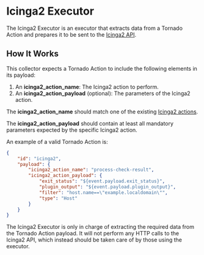 # Icinga2 Executor

The Icinga2 Executor is an executor that extracts data from a Tornado Action and prepares it to be
sent to the [Icinga2 API](https://icinga.com/docs/icinga2/latest/doc/12-icinga2-api).



## How It Works

This collector expects a Tornado Action to include the following elements in its payload:

1. An __icinga2_action_name__: The Icinga2 action to perform.
1. An __icinga2_action_payload__ (optional): The parameters of the Icinga2 action.

The __icinga2_action_name__ should match one of the existing
[Icinga2 actions](https://icinga.com/docs/icinga2/latest/doc/12-icinga2-api/#actions).

The __icinga2_action_payload__ should contain at least all mandatory parameters expected by the
specific Icinga2 action.

An example of a valid Tornado Action is:
```json
{
    "id": "icinga2",
    "payload": {
        "icinga2_action_name": "process-check-result",
        "icinga2_action_payload": {
            "exit_status": "${event.payload.exit_status}",
            "plugin_output": "${event.payload.plugin_output}",
            "filter": "host.name==\"example.localdomain\"",
            "type": "Host"
        }
    }
}
```

The Icinga2 Executor is only in charge of extracting the required data from the Tornado Action
payload. It will not perform any HTTP calls to the Icinga2 API, which instead should be taken care
of by those using the executor.
